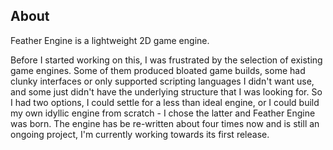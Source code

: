 ## About

Feather Engine is a lightweight 2D game engine. 

Before I started working on this, I was frustrated by the selection of existing game engines. Some of them produced bloated game builds, some had clunky interfaces or only supported scripting languages I didn't want use, and some just didn't have the underlying structure that I was looking for. So I had two options, I could settle for a less than ideal engine, or I could build my own idyllic engine from scratch - I chose the latter and Feather Engine was born. The engine has be re-written about four times now and is still an ongoing project, I'm currently working towards its first release.
